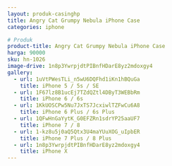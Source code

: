 ```yaml
---
layout: produk-casinghp
title: Angry Cat Grumpy Nebula iPhone Case
categories: iphone

# Produk
product-title: Angry Cat Grumpy Nebula iPhone Case
harga: 90000
sku: hn-1026
image-drive: 1n8p3YwrpjdtPIBnfHDarE8yz2mdoxgy4
gallery:
  - url: 1uVtPWesTLi_n5wU6DQFhd1iKn1hBQuGa
    title: iPhone 5 / 5s / SE
  - url: 1F67lz8B1ucEj7TZdQZtl4DByT3WEBbRm
    title: iPhone 6 / 6s
  - url: 1KkUOSCPw5Nu7JxTS7JcxiwlTZFwCu6A8
    title: iPhone 6 Plus / 6s Plus
  - url: 1QFwHnGaYytK_G0EFZRn1sdrYP25aaUF7
    title: iPhone 7 / 8
  - url: 1-kz8u5j0aQ5Qtx3U4maYUuXOG_uIpbER
    title: iPhone 7 Plus / 8 Plus
  - url: 1n8p3YwrpjdtPIBnfHDarE8yz2mdoxgy4
    title: iPhone X
---
```

